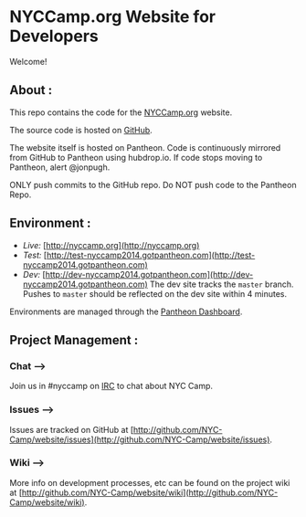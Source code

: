 NYCCamp.org Website for Developers
===================

Welcome!


About :
-----

This repo contains the code for the [NYCCamp.org](http://nyccamp.org) website.

The source code is hosted on [GitHub](http://github.com/NYC-Camp/website).

The website itself is hosted on Pantheon.  Code is continuously mirrored from GitHub to Pantheon using hubdrop.io.  If code stops moving to Pantheon, alert @jonpugh.

ONLY push commits to the GitHub repo.  Do NOT push code to the Pantheon Repo.

Environment :
------------

- *Live:* [http://nyccamp.org](http://nyccamp.org)
- *Test:* [http://test-nyccamp2014.gotpantheon.com](http://test-nyccamp2014.gotpantheon.com)
- *Dev:* [http://dev-nyccamp2014.gotpantheon.com](http://dev-nyccamp2014.gotpantheon.com) The dev site tracks the `master` branch.  Pushes to `master` should be reflected on the dev site within 4 minutes.

Environments are managed through the [Pantheon Dashboard](https://dashboard.getpantheon.com/sites/a1afbb9f-3cbb-4fe0-22f8-7da39984db4c).

Project Management :
------------------

### Chat -->

Join us in #nyccamp on [IRC](ircs://chat.freenode.net) to chat about NYC Camp.

### Issues -->

Issues are tracked on GitHub at [http://github.com/NYC-Camp/website/issues](http://github.com/NYC-Camp/website/issues).

### Wiki -->

More info on development processes, etc can be found on the project wiki at [http://github.com/NYC-Camp/website/wiki](http://github.com/NYC-Camp/website/wiki).
